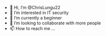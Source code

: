 - 👋 Hi, I’m @ChrisLungu22
- 👀 I’m interested in IT security 
- 🌱 I’m currently a beginner 
- 💞️ I’m looking to collaborate with more people 
- 📫 How to reach me ...
<!---
ChrisLungu22/ChrisLungu22 is a ✨ special ✨ repository because its `README.md` (this file) appears on your GitHub profile.
You can click the Preview link to take a look at your changes.
--->

